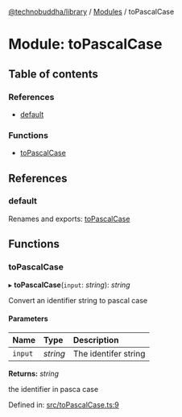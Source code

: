 [@technobuddha/library](../../README.md) / [Modules](../Modules.md) / toPascalCase

# Module: toPascalCase

## Table of contents

### References

- [default](topascalcase.md#default)

### Functions

- [toPascalCase](topascalcase.md#topascalcase)

## References

### default

Renames and exports: [toPascalCase](topascalcase.md#topascalcase)

## Functions

### toPascalCase

▸ **toPascalCase**(`input`: *string*): *string*

Convert an identifier string to pascal case

#### Parameters

| Name | Type | Description |
| :------ | :------ | :------ |
| `input` | *string* | The identifer string |

**Returns:** *string*

the identifier in pasca case

Defined in: [src/toPascalCase.ts:9](https://github.com/technobuddha/hill.software/blob/693f679/packages/library/src/toPascalCase.ts#L9)
